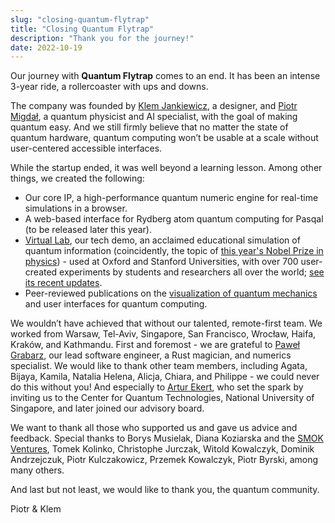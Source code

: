 ```yaml
---
slug: "closing-quantum-flytrap"
title: "Closing Quantum Flytrap"
description: "Thank you for the journey!"
date: 2022-10-19
---
```


Our journey with **Quantum Flytrap** comes to an end. It has been an intense 3-year ride, a rollercoaster with ups and downs.

The company was founded by [Klem Jankiewicz](https://www.linkedin.com/in/klem-jankiewicz/), a designer, and [Piotr Migdał](https://www.linkedin.com/in/piotrmigdal/), a quantum physicist and AI specialist, with the goal of making quantum easy. And we still firmly believe that no matter the state of quantum hardware, quantum computing won’t be usable at a scale without user-centered accessible interfaces.

While the startup ended, it was well beyond a learning lesson. Among other things, we created the following:

- Our core IP, a high-performance quantum numeric engine for real-time simulations in a browser.
- A web-based interface for Rydberg atom quantum computing for Pasqal (to be released later this year).
- [Virtual Lab](https://lab.quantumflytrap.com/), our tech demo, an acclaimed educational simulation of quantum information (coincidently, the topic of [this year's Nobel Prize in physics](https://www.nobelprize.org/prizes/physics/2022/summary/)) - used at Oxford and Stanford Universities, with over 700 user-created experiments by students and researchers all over the world; [see its recent updates](/blog/virtual-lab-updates-oct-2022).
- Peer-reviewed publications on the [visualization of quantum mechanics](https://doi.org/10.1117/1.OE.61.8.081808) and user interfaces for quantum computing.

We wouldn’t have achieved that without our talented, remote-first team. We worked from Warsaw, Tel-Aviv, Singapore, San Francisco, Wrocław, Haifa, Kraków, and Kathmandu. First and foremost - we are grateful to [Paweł Grabarz](https://www.linkedin.com/in/pawe%C5%82-grabarz-942922a2/), our lead software engineer, a Rust magician, and numerics specialist. We would like to thank other team members, including Agata, Bijaya, Kamila, Natalia Helena, Alicja, Chiara, and Philippe - we could never do this without you!
And especially to [Artur Ekert](https://en.wikipedia.org/wiki/Artur_Ekert), who set the spark by inviting us to the Center for Quantum Technologies, National University of Singapore, and later joined our advisory board.

We want to thank all those who supported us and gave us advice and feedback. Special thanks to Borys Musielak, Diana Koziarska and the [SMOK Ventures](http://www.smok.vc/), Tomek Kolinko, Christophe Jurczak, Witold Kowalczyk, Dominik Andrzejczuk, Piotr Kulczakowicz, Przemek Kowalczyk, Piotr Byrski, among many others.

And last but not least, we would like to thank you, the quantum community.

Piotr & Klem
